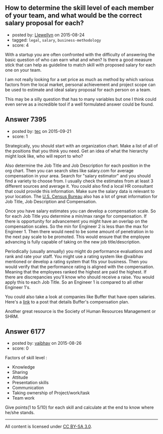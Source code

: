 ## How to determine the skill level of each member of your team, and what would be the correct salary proposal for each?

- posted by: [Llewellyn](https://stackexchange.com/users/1532945/llewellyn) on 2015-08-24
- tagged: `legal`, `salary`, `business-methodology`
- score: 4

With a startup you are often confronted with the difficulty of answering the basic question of who can earn what and when? Is there a good measure stick that can help as guideline to match skill with proposed salary for each one on your team.

I am not really looking for a set price as much as method by which various factors from the local market, personal achievement and project scope can be used to estimate and ideal salary proposal for each person on a team.

This may be a silly question that has to many variables but one I think could even serve as a incredible tool if a well formulated answer could be found.


## Answer 7395

- posted by: [tec](https://stackexchange.com/users/6978947/tec) on 2015-09-21
- score: 1

<p>Strategically, you should start with an organization chart.  Make a list of all of the positions that you think you need.  Get an idea of what the hierarchy might look like, who will report to who?</p>

<p>Also determine the Job Title and Job Description for each position in the org chart. Then you can search sites like salary.com for average compensation in your area.  Search for "salary estimator" and you should find a variety to choose from.  I usually check the estimates from at least 3 different sources and average it.  You could also find a local HR consultant that could provide this information.  Make sure the salary data is relevant to your location.  The <a href="http://www.census.gov/compendia/statab/cats/labor_force_employment_earnings.html" rel="nofollow">U.S. Census Bureau</a> also has a lot of great information for Job Title, Job Description and Compensation.</p>

<p>Once you have salary estimates you can develop a compensation scale. So for each Job Title you determine a min/max range for compensation.  If there is opportunity for advancement you might have an overlap on the compensation scales.  So the min for Engineer 2 is less than the max for Engineer 1.  Then there would need to be some amount of penetration in to the next pay scale to be promoted.  This would ensure that the employee advancing is fully capable of taking on the new job title/description.</p>

<p>Periodically (usually annually) you might do performance evaluations and rank and rate your staff.  You might use a rating system like @vaibhav mentioned or develop a rating system that fits your business.  Then you would verify that the performance rating is aligned with the compensation.  Meaning that the employees ranked the highest are paid the highest.  If there are discrepancies you'll know who should receive a raise.  You would apply this to each Job Title.  So an Engineer 1 is compared to all other Engineer 1's. </p>

<p>You could also take a look at companies like Buffer that have open salaries.  Here's a <a href="https://open.bufferapp.com/introducing-open-salaries-at-buffer-including-our-transparent-formula-and-all-individual-salaries/" rel="nofollow">link</a> to a post that details Buffer's compensation plan. </p>

<p>Another great resource is the Society of Human Resources Management or SHRM.</p>



## Answer 6177

- posted by: [vaibhav](https://stackexchange.com/users/4201882/vaibhav) on 2015-08-26
- score: 0

Factors of skill level : 

- Knowledge
- Sharing
- Attitude
- Presentation skills
- Communication
- Taking ownership of Project/work/task
- Team work

Give points(1 to 5/10) for each skill and calculate at the end to know where he/she stands.



---

All content is licensed under [CC BY-SA 3.0](https://creativecommons.org/licenses/by-sa/3.0/).
